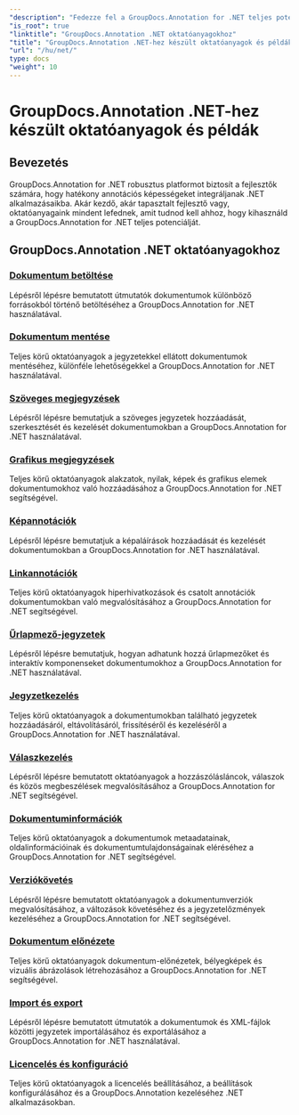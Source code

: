 ```yaml
---
"description": "Fedezze fel a GroupDocs.Annotation for .NET teljes potenciálját oktatóanyagaink segítségével. Zökkenőmentesen integrálhatja, javíthatja az együttműködést és egyszerűsítheti a munkafolyamatokat."
"is_root": true
"linktitle": "GroupDocs.Annotation .NET oktatóanyagokhoz"
"title": "GroupDocs.Annotation .NET-hez készült oktatóanyagok és példák"
"url": "/hu/net/"
type: docs
"weight": 10
---
```


# GroupDocs.Annotation .NET-hez készült oktatóanyagok és példák

## Bevezetés

GroupDocs.Annotation for .NET robusztus platformot biztosít a fejlesztők számára, hogy hatékony annotációs képességeket integráljanak .NET alkalmazásaikba. Akár kezdő, akár tapasztalt fejlesztő vagy, oktatóanyagaink mindent lefednek, amit tudnod kell ahhoz, hogy kihasználd a GroupDocs.Annotation for .NET teljes potenciálját.

## GroupDocs.Annotation .NET oktatóanyagokhoz
### [Dokumentum betöltése](./document-loading)
Lépésről lépésre bemutatott útmutatók dokumentumok különböző forrásokból történő betöltéséhez a GroupDocs.Annotation for .NET használatával.

### [Dokumentum mentése](./document-saving)
Teljes körű oktatóanyagok a jegyzetekkel ellátott dokumentumok mentéséhez, különféle lehetőségekkel a GroupDocs.Annotation for .NET használatával.

### [Szöveges megjegyzések](./text-annotations)
Lépésről lépésre bemutatjuk a szöveges jegyzetek hozzáadását, szerkesztését és kezelését dokumentumokban a GroupDocs.Annotation for .NET használatával.

### [Grafikus megjegyzések](./graphical-annotations)
Teljes körű oktatóanyagok alakzatok, nyilak, képek és grafikus elemek dokumentumokhoz való hozzáadásához a GroupDocs.Annotation for .NET segítségével.

### [Képannotációk](./image-annotations)
Lépésről lépésre bemutatjuk a képaláírások hozzáadását és kezelését dokumentumokban a GroupDocs.Annotation for .NET használatával.

### [Linkannotációk](./link-annotations)
Teljes körű oktatóanyagok hiperhivatkozások és csatolt annotációk dokumentumokban való megvalósításához a GroupDocs.Annotation for .NET segítségével.

### [Űrlapmező-jegyzetek](./form-field-annotations)
Lépésről lépésre bemutatjuk, hogyan adhatunk hozzá űrlapmezőket és interaktív komponenseket dokumentumokhoz a GroupDocs.Annotation for .NET használatával.

### [Jegyzetkezelés](./annotation-management)
Teljes körű oktatóanyagok a dokumentumokban található jegyzetek hozzáadásáról, eltávolításáról, frissítéséről és kezeléséről a GroupDocs.Annotation for .NET használatával.

### [Válaszkezelés](./reply-management)
Lépésről lépésre bemutatott oktatóanyagok a hozzászólásláncok, válaszok és közös megbeszélések megvalósításához a GroupDocs.Annotation for .NET segítségével.

### [Dokumentuminformációk](./document-information)
Teljes körű oktatóanyagok a dokumentumok metaadatainak, oldalinformációinak és dokumentumtulajdonságainak eléréséhez a GroupDocs.Annotation for .NET segítségével.

### [Verziókövetés](./version-control)
Lépésről lépésre bemutatott oktatóanyagok a dokumentumverziók megvalósításához, a változások követéséhez és a jegyzetelőzmények kezeléséhez a GroupDocs.Annotation for .NET segítségével.

### [Dokumentum előnézete](./document-preview)
Teljes körű oktatóanyagok dokumentum-előnézetek, bélyegképek és vizuális ábrázolások létrehozásához a GroupDocs.Annotation for .NET segítségével.

### [Import és export](./import-and-export)
Lépésről lépésre bemutatott útmutatók a dokumentumok és XML-fájlok közötti jegyzetek importálásához és exportálásához a GroupDocs.Annotation for .NET használatával.

### [Licencelés és konfiguráció](./licensing-and-configuration)
Teljes körű oktatóanyagok a licencelés beállításához, a beállítások konfigurálásához és a GroupDocs.Annotation kezeléséhez .NET alkalmazásokban.